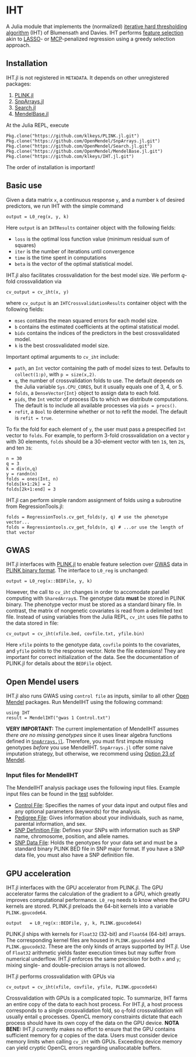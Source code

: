 # IHT

A Julia module that implements the (normalized) [iterative hard thresholding algorithm](http://eprints.soton.ac.uk/142499/1/BD_NIHT09.pdf) (IHT) of Blumensath and Davies.
IHT performs [feature selection](https://en.wikipedia.org/wiki/Feature_selection) akin to [LASSO](https://en.wikipedia.org/wiki/Lasso_(statistics))- or [MCP](http://arxiv.org/pdf/1002.4734.pdf)-penalized regression using a greedy selection approach.

## Installation

IHT.jl is not registered in `METADATA`. It depends on other unregistered packages:

1. [PLINK.jl](https://github.com/klkeys/PLINK.jl)
2. [SnpArrays.jl](https://github.com/OpenMendel/SnpArrays.jl)
3. [Search.jl](https://github.com/OpenMendel/Search.jl)
4. [MendelBase.jl](https://github.com/OpenMendel/MendelBase.jl)

At the Julia REPL, execute 

    Pkg.clone("https://github.com/klkeys/PLINK.jl.git")
    Pkg.clone("https://github.com/OpenMendel/SnpArrays.jl.git")
    Pkg.clone("https://github.com/OpenMendel/Search.jl.git")
    Pkg.clone("https://github.com/OpenMendel/MendelBase.jl.git")
    Pkg.clone("https://github.com/klkeys/IHT.jl.git")

The order of installation is important!

## Basic use

Given a data matrix `x`, a continuous response `y`, and a number `k` of desired predictors, we run IHT with the simple command

    output = L0_reg(x, y, k)

Here `output` is an `IHTResults` container object with the following fields:

* `loss` is the optimal loss function value (minimum residual sum of squares)
* `iter` is the number of iterations until convergence
* `time` is the time spent in computations
* `beta` is the vector of the optimal statistical model.

IHT.jl also facilitates crossvalidation for the best model size.
We perform _q_-fold crossvalidation via

    cv_output = cv_iht(x, y)

where `cv_output` is an `IHTCrossvalidationResults` container object with the following fields:

* `mses` contains the mean squared errors for each model size.
* `b` contains the estimated coefficients at the optimal statistical model.
* `bidx` contains the indices of the predictors in the best crossvalidated model.
* `k` is the best crossvalidated model size.

Important optimal arguments to `cv_iht` include:

* `path`, an `Int` vector containing the path of model sizes to test. Defaults to `collect(1:p)`, with `p = size(x,2)`.
* `q`, the number of crossvalidation folds to use. The default depends on the Julia variable `Sys.CPU_CORES`, but it usually equals one of 3, 4, or 5.
* `folds`, a `DenseVector{Int}` object to assign data to each fold.
* `pids`, the `Int` vector of process IDs to which we distribute computations. The default is to include all available processes via `pids = procs()`.
* `refit`, a `Bool` to determine whether or not to refit the model. The default is `refit = true`.

To fix the fold for each element of `y`, the user must pass a prespecified `Int` vector to `folds`.
For example, to perform 3-fold crossvalidation on a vector `y` with 30 elements, `folds` should be a 30-element vector with ten `1`s, ten `2`s, and ten `3`s:

    n = 30
    q = 3
    k = div(n,q)
    y = randn(n)
    folds = ones(Int, n)
    folds[k+1:2k] = 2
    folds[2k+1:end] = 3

IHT.jl can perform simple random assignment of folds using a subroutine from RegressionTools.jl:

    folds = RegressionTools.cv_get_folds(y, q) # use the phenotype vector...
    folds = Regressiontools.cv_get_folds(n, q) # ...or use the length of that vector

## GWAS

IHT.jl interfaces with [PLINK.jl](https://github.com/klkeys/PLINK.jl) to enable feature selection over [GWAS](https://en.wikipedia.org/wiki/Genome-wide_association_study) data in [PLINK binary format](http://pngu.mgh.harvard.edu/~purcell/plink/data.shtml#bed).
The interface to `L0_reg` is unchanged:

    output = L0_reg(x::BEDFile, y, k)

However, the call to `cv_iht` changes in order to accomodate parallel computing with `SharedArray`s.
The genotype data **must** be stored in PLINK binary.
The phenotype vector must be stored as a standard binary file.
In contrast, the matrix of nongenetic covariates is read from a delimited text file.
Instead of using variables from the Julia REPL, `cv_iht` uses file paths to the data stored in file:

    cv_output = cv_iht(xfile.bed, covfile.txt, yfile.bin)

Here `xfile` points to the genotype data, `covfile` points to the covariates, and `yfile` points to the response vector. Note the file extensions! They are important for correct initialization of the data.
See the documentation of PLINK.jl for details about the `BEDFile` object.

## Open Mendel users
IHT.jl also runs GWAS using `control file` as inputs, similar to all other [Open Mendel](https://openmendel.github.io/) packages. Run MendelIHT using the following command:

    using IHT
    result = MendelIHT("gwas 1 Control.txt")

**VERY IMPORTANT:** The current implementation of MendelIHT assumes *there are no missing genotypes* since it uses linear algebra functions defined in [`SnpArrays.jl`](https://openmendel.github.io/SnpArrays.jl/latest/man/snparray/#linear-algebra-with-snparray). Therefore, you must first impute missing genotypes *before* you use MendelIHT. `SnpArrays.jl` offer some naive imputation strategy, but otherwise, we recommend using [Option 23 of Mendel](http://www.genetics.ucla.edu/software/mendel). 

### Input files for MendelIHT
The MendelIHT analysis package uses the following input files. Example input files can be found in the [test](https://github.com/klkeys/IHT.jl/tree/master/test) subfolder.

+ [Control File](https://openmendel.github.io/MendelBase.jl/#control-file): Specifies the names of your data input and output files and any optional parameters (keywords) for the analysis. 
+ [Pedigree File](https://openmendel.github.io/MendelBase.jl/#pedigree-file): Gives information about your individuals, such as name, parental information, and sex.
+ [SNP Definition File](https://openmendel.github.io/MendelBase.jl/#snp-definition-file): Defines your SNPs with information such as SNP name, chromosome, position, and allele names.
+ [SNP Data File](https://openmendel.github.io/MendelBase.jl/#snp-data-file): Holds the genotypes for your data set and must be a standard binary PLINK BED file in SNP major format. If you have a SNP data file, you must also have a SNP definition file.

## GPU acceleration

IHT.jl interfaces with the GPU accelerator from PLINK.jl.
The GPU accelerator farms the calculation of the gradient to a GPU,
which greatly improves computational performance.
`L0_reg` needs to know where the GPU kernels are stored.
PLINK.jl preloads the 64-bit kernels into a variable `PLINK.gpucode64`.

    output   = L0_reg(x::BEDFile, y, k, PLINK.gpucode64)

PLINK.jl ships with kernels for `Float32` (32-bit) and `Float64` (64-bit) arrays.
The corresponding kernel files are housed in `PLINK.gpucode64` and `PLINK.gpucode32`.
These are the only kinds of arrays supported by IHT.jl.
Use of `Float32` arithmetic yields faster execution times but may suffer from numerical underflow.
IHT.jl enforces the same precision for both `x` and `y`; mixing single- and double-precision arrays is not allowed.

IHT.jl performs crossvalidation with GPUs via

    cv_output = cv_iht(xfile, covfile, yfile, PLINK.gpucode64)

Crossvalidation with GPUs is a complicated topic.
To summarize, IHT farms an entire copy of the data to each host process.
For IHT.jl, a host process corresponds to a single crossvalidation fold, so `q`-fold crossvalidation will usually entail `q` processes.
OpenCL memory constraints dictate that each process should have its own copy of the data on the GPU device.
**NOTA BENE:** IHT.jl currently makes no effort to ensure that the GPU contains sufficient memory for _q_ copies of the data.
Users must consider device memory limits when calling `cv_iht` with GPUs.
Exceeding device memory can yield cryptic OpenCL errors regarding unallocatable buffers.
